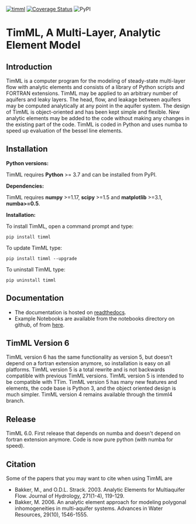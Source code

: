 [![timml](https://github.com/mbakker7/timml/actions/workflows/ci.yml/badge.svg)](https://github.com/mbakker7/timml/actions/workflows/ci.yml)
[![Coverage Status](https://coveralls.io/repos/github/mbakker7/timml/badge.svg?branch=master)](https://coveralls.io/github/mbakker7/timml?branch=master)
![PyPI](https://img.shields.io/pypi/v/timml?color=green)

# TimML, A Multi-Layer, Analytic Element Model

## Introduction

TimML is a computer program for the modeling of steady-state multi-layer flow with analytic elements
and consists of a library of Python scripts and FORTRAN extensions.
TimML may be applied to an arbitrary number of aquifers and leaky layers.
The head, flow, and leakage between aquifers may be computed analytically at any point in the aquifer system.
The design of TimML is object-oriented and has been kept simple and flexible.
New analytic elements may be added to the code without making any changes in the existing part of the code.
TimML is coded in Python and uses numba to speed up evaluation of the bessel line elements.

## Installation

**Python versions:**

TimML requires **Python** >= 3.7 and can be installed from PyPI.

**Dependencies:**

TimML requires **numpy** >=1.17, **scipy** >=1.5 and **matplotlib** >=3.1, **numba>=0.5**.

**Installation:**

To install TimML, open a command prompt and type:

    pip install timml

To update TimML type:

    pip install timml --upgrade

To uninstall TimML type:

    pip uninstall timml


## Documentation

* The documentation is hosted on [readthedocs](https://timml.readthedocs.io/).
* Example Notebooks are available from the notebooks directory on github, of from [here](https://github.com/mbakker7/timml/tree/master/notebooks).

## TimML Version 6

TimML version 6 has the same functionality as version 5, but doesn't depend on a fortran extension anymore, so installation is easy on all platforms.
TimML version 5 is a total rewrite and is not backwards compatible with previous TimML versions.
TimML version 5 is intended to be compatible with TTim.
TimML version 5 has many new features and elements, the code base is Python 3, and the object oriented design is much simpler.
TimML version 4 remains available through the timml4 branch.

## Release
TimML 6.0. First release that depends on numba and doesn't depend on fortran extension anymore. Code is now pure python (with numba for speed).

## Citation

Some of the papers that you may want to cite when using TimML are

* Bakker, M., and O.D.L. Strack. 2003. Analytic Elements for Multiaquifer Flow. Journal of Hydrology, 271(1-4), 119-129.
* Bakker, M. 2006. An analytic element approach for modeling polygonal inhomogeneities in multi-aquifer systems. Advances in Water Resources, 29(10), 1546-1555.
